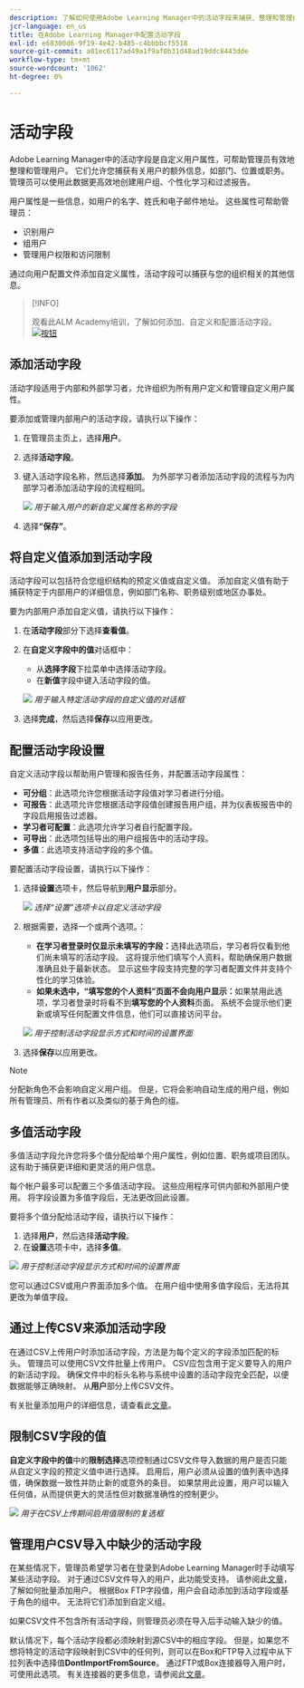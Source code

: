 ```yaml
---
description: 了解如何使用Adobe Learning Manager中的活动字段来捕获、整理和管理自定义用户信息。 通过灵活的字段配置改进报告、过滤和用户分段。
jcr-language: en_us
title: 在Adobe Learning Manager中配置活动字段
exl-id: e68300d6-9f19-4e42-b485-c4bbbbcf5518
source-git-commit: a01ec6117ad49a1f9af0b31d48ad19ddc8443dde
workflow-type: tm+mt
source-wordcount: '1062'
ht-degree: 0%

---
```


# 活动字段

Adobe Learning Manager中的活动字段是自定义用户属性，可帮助管理员有效地整理和管理用户。 它们允许您捕获有关用户的额外信息，如部门、位置或职务。 管理员可以使用此数据更高效地创建用户组、个性化学习和过滤报告。

用户属性是一些信息，如用户的名字、姓氏和电子邮件地址。 这些属性可帮助管理员：

* 识别用户
* 组用户
* 管理用户权限和访问限制

通过向用户配置文件添加自定义属性，活动字段可以捕获与您的组织相关的其他信息。

>[!INFO]
>
>观看此ALM Academy培训，了解如何添加、自定义和配置活动字段。<br>[![按钮](assets/launch-training-button.png)](https://content.adobelearningmanageracademy.com/app/learner?accountId=98632#/course/7555741)</br>

## 添加活动字段

活动字段适用于内部和外部学习者，允许组织为所有用户定义和管理自定义用户属性。

要添加或管理内部用户的活动字段，请执行以下操作：

1. 在管理员主页上，选择&#x200B;**用户**。

2. 选择&#x200B;**活动字段**。

3. 键入活动字段名称，然后选择&#x200B;**添加**。 为外部学习者添加活动字段的流程与为内部学习者添加活动字段的流程相同。

   ![](assets/add-active-field-alm.png)
   _用于输入用户的新自定义属性名称的字段_

4. 选择&#x200B;**“保存”**。

## 将自定义值添加到活动字段

活动字段可以包括符合您组织结构的预定义值或自定义值。 添加自定义值有助于捕获特定于内部用户的详细信息，例如部门名称、职务级别或地区办事处。

要为内部用户添加自定义值，请执行以下操作：

1. 在&#x200B;**活动字段**&#x200B;部分下选择&#x200B;**查看值**。
2. 在&#x200B;**自定义字段中的值**&#x200B;对话框中：

   * 从&#x200B;**选择字段**&#x200B;下拉菜单中选择活动字段。
   * 在&#x200B;**新值**&#x200B;字段中键入活动字段的值。

   ![](assets/add-value-active-fields.png)
   _用于输入特定活动字段的自定义值的对话框_

3. 选择&#x200B;**完成**，然后选择&#x200B;**保存**&#x200B;以应用更改。

## 配置活动字段设置

自定义活动字段以帮助用户管理和报告任务，并配置活动字段属性：

* **可分组**：此选项允许您根据活动字段值对学习者进行分组。
* **可报告**：此选项允许您根据活动字段值创建报告用户组，并为仪表板报告中的字段启用报告过滤器。
* **学习者可配置**：此选项允许学习者自行配置字段。
* **可导出**：此选项包括导出的用户组报告中的活动字段。
* **多值**：此选项支持活动字段的多个值。

要配置活动字段设置，请执行以下操作：

1. 选择&#x200B;**设置**&#x200B;选项卡，然后导航到&#x200B;**用户显示**&#x200B;部分。

   ![](assets/settings-active-field.png)
   _选择“设置”选项卡以自定义活动字段_

2. 根据需要，选择一个或两个选项。：

   * **在学习者登录时仅显示未填写的字段：**&#x200B;选择此选项后，学习者将仅看到他们尚未填写的活动字段。 这将提示他们填写个人资料，帮助确保用户数据准确且处于最新状态。 显示这些字段支持完整的学习者配置文件并支持个性化的学习体验。
   * **如果未选中，“填写您的个人资料”页面不会向用户显示：**&#x200B;如果禁用此选项，学习者登录时将看不到&#x200B;**填写您的个人资料**&#x200B;页面。 系统不会提示他们更新或填写任何配置文件信息，他们可以直接访问平台。

   ![](assets/user-display-alm.png)
   _用于控制活动字段显示方式和时间的设置界面_

3. 选择&#x200B;**保存**&#x200B;以应用更改。

>[!NOTE]
>
>分配新角色不会影响自定义用户组。 但是，它将会影响自动生成的用户组，例如所有管理员、所有作者以及类似的基于角色的组。

## 多值活动字段

多值活动字段允许您将多个值分配给单个用户属性，例如位置、职务或项目团队。 这有助于捕获更详细和更灵活的用户信息。

每个帐户最多可以配置三个多值活动字段。 这些应用程序可供内部和外部用户使用。 将字段设置为多值字段后，无法更改回此设置。

要将多个值分配给活动字段，请执行以下操作：

1. 选择&#x200B;**用户**，然后选择&#x200B;**活动字段**。
2. 在&#x200B;**设置**&#x200B;选项卡中，选择&#x200B;**多值**。

![](assets/multi-values.png)
_用于控制活动字段显示方式和时间的设置界面_

您可以通过CSV或用户界面添加多个值。 在用户组中使用多值字段后，无法将其更改为单值字段。

## 通过上传CSV来添加活动字段

在通过CSV上传用户时添加活动字段，方法是为每个定义的字段添加匹配的标头。 管理员可以使用CSV文件批量上传用户。 CSV应包含用于定义要导入的用户的新活动字段。 确保文件中的标头名称与系统中设置的活动字段完全匹配，以便数据能够正确映射。 从&#x200B;**用户**&#x200B;部分上传CSV文件。

有关批量添加用户的详细信息，请查看此[文章](/help/migrated/administrators/feature-summary/add-users-user-groups.md)。

## 限制CSV字段的值

**自定义字段中的值**&#x200B;中的&#x200B;**限制选择**&#x200B;选项控制通过CSV文件导入数据的用户是否只能从自定义字段的预定义值中进行选择。 启用后，用户必须从设置的值列表中选择值，确保数据一致性并防止新的或意外的条目。 如果禁用此设置，用户可以输入任何值，从而提供更大的灵活性但对数据准确性的控制更少。

![](assets/restrict-active.png)
_用于在CSV上传期间启用值限制的复选框_

## 管理用户CSV导入中缺少的活动字段

在某些情况下，管理员希望学习者在登录到Adobe Learning Manager时手动填写某些活动字段。 对于通过CSV文件导入的用户，此功能受支持。 请参阅此[文章](/help/migrated/administrators/feature-summary/add-users-user-groups.md)，了解如何批量添加用户。 根据Box FTP字段值，用户会自动添加到活动字段或基于角色的组中。 无法将它们添加到自定义组。

如果CSV文件不包含所有活动字段，则管理员必须在导入后手动输入缺少的值。

默认情况下，每个活动字段都必须映射到源CSV中的相应字段。 但是，如果您不想将特定的活动字段映射到CSV中的任何列，则可以在Box和FTP导入过程中从下拉列表中选择值&#x200B;**DontImportFromSource**。 通过FTP或Box连接器导入用户时，可使用此选项。 有关连接器的更多信息，请参阅此[文章](https://experienceleague.adobe.com/en/docs/learning-manager/using/integration/connectors)。


